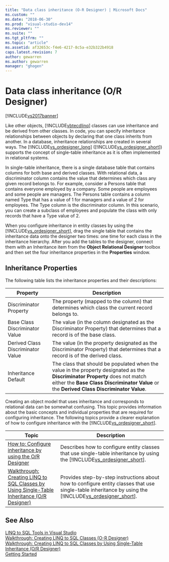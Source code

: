 ```yaml
---
title: "Data class inheritance (O-R Designer) | Microsoft Docs"
ms.custom: ""
ms.date: "2018-06-30"
ms.prod: "visual-studio-dev14"
ms.reviewer: ""
ms.suite: ""
ms.tgt_pltfrm: ""
ms.topic: "article"
ms.assetid: af32653c-f4e6-4217-8c5a-e32b322b4918
caps.latest.revision: 7
author: gewarren
ms.author: gewarren
manager: "ghogen"
---
```

# Data class inheritance (O/R Designer)
[!INCLUDE[vs2017banner](../includes/vs2017banner.md)]

  
Like other objects, [!INCLUDE[vbtecdlinq](../includes/vbtecdlinq-md.md)] classes can use inheritance and be derived from other classes. In code, you can specify inheritance relationships between objects by declaring that one class inherits from another. In a database, inheritance relationships are created in several ways. The [!INCLUDE[vs_ordesigner_long](../includes/vs-ordesigner-long-md.md)] ([!INCLUDE[vs_ordesigner_short](../includes/vs-ordesigner-short-md.md)]) supports the concept of single-table inheritance as it is often implemented in relational systems.  
  
 In single-table inheritance, there is a single database table that contains columns for both base and derived classes. With relational data, a discriminator column contains the value that determines which class any given record belongs to. For example, consider a Persons table that contains everyone employed by a company. Some people are employees and some people are managers. The Persons table contains a column named Type that has a value of 1 for managers and a value of 2 for employees. The Type column is the discriminator column. In this scenario, you can create a subclass of employees and populate the class with only records that have a Type value of 2.  
  
 When you configure inheritance in entity classes by using the [!INCLUDE[vs_ordesigner_short](../includes/vs-ordesigner-short-md.md)], drag the single table that contains the inheritance data onto the designer two times: one time for each class in the inheritance hierarchy. After you add the tables to the designer, connect them with an Inheritance item from the **Object Relational Designer** toolbox and then set the four inheritance properties in the **Properties** window.  
  
## Inheritance Properties  
 The following table lists the inheritance properties and their descriptions:  
  
|Property|Description|  
|--------------|-----------------|  
|Discriminator Property|The property (mapped to the column) that determines which class the current record belongs to.|  
|Base Class Discriminator Value|The value (in the column designated as the Discriminator Property) that determines that a record is of the base class.|  
|Derived Class Discriminator Value|The value (in the property designated as the Discriminator Property) that determines that a record is of the derived class.|  
|Inheritance Default|The class that should be populated when the value in the property designated as the **Discriminator Property** does not match either the **Base Class Discriminator Value** or the **Derived Class Discriminator Value**.|  
  
 Creating an object model that uses inheritance and corresponds to relational data can be somewhat confusing. This topic provides information about the basic concepts and individual properties that are required for configuring inheritance. The following topics provide a clearer explanation of how to configure inheritance with the [!INCLUDE[vs_ordesigner_short](../includes/vs-ordesigner-short-md.md)].  
  
|Topic|Description|  
|-----------|-----------------|  
|[How to: Configure inheritance by using the O/R Designer](../data-tools/how-to-configure-inheritance-by-using-the-o-r-designer.md)|Describes how to configure entity classes that use single-table inheritance by using the [!INCLUDE[vs_ordesigner_short](../includes/vs-ordesigner-short-md.md)].|  
|[Walkthrough: Creating LINQ to SQL Classes by Using Single-Table Inheritance (O/R Designer)](../data-tools/walkthrough-creating-linq-to-sql-classes-by-using-single-table-inheritance-o-r-designer.md)|Provides step-by-step instructions about how to configure entity classes that use single-table inheritance by using the [!INCLUDE[vs_ordesigner_short](../includes/vs-ordesigner-short-md.md)].|  
  
## See Also  
 [LINQ to SQL Tools in Visual Studio](../data-tools/linq-to-sql-tools-in-visual-studio2.md)   
 [Walkthrough: Creating LINQ to SQL Classes (O-R Designer)](http://msdn.microsoft.com/library/35aad4a4-2e8a-46e2-ae09-5fbfd333c233)   
 [Walkthrough: Creating LINQ to SQL Classes by Using Single-Table Inheritance (O/R Designer)](../data-tools/walkthrough-creating-linq-to-sql-classes-by-using-single-table-inheritance-o-r-designer.md)   
 [Getting Started](http://msdn.microsoft.com/library/db8a557a-fef8-4f4f-bb91-8cff7250ee25)

